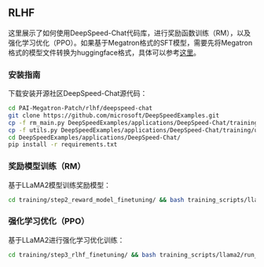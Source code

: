 ## RLHF
这里展示了如何使用DeepSpeed-Chat代码库，进行奖励函数训练（RM），以及强化学习优化（PPO）。如果基于Megatron格式的SFT模型，需要先将Megatron格式的模型文件转换为huggingface格式，具体可以参考[这里](../README.md)。

### 安装指南

下载安装开源社区DeepSpeed-Chat源代码：
```bash
cd PAI-Megatron-Patch/rlhf/deepspeed-chat
git clone https://github.com/microsoft/DeepSpeedExamples.git
cp -f rm_main.py DeepSpeedExamples/applications/DeepSpeed-Chat/training/step2_reward_model_finetuning/main.py
cp -f utils.py DeepSpeedExamples/applications/DeepSpeed-Chat/training/utils/utils.py
cd DeepSpeedExamples/applications/DeepSpeed-Chat/
pip install -r requirements.txt
```

### 奖励模型训练（RM）
基于LLaMA2模型训练奖励模型：
```bash
cd training/step2_reward_model_finetuning/ && bash training_scripts/llama2/run_llama2_7b.sh
```

### 强化学习优化（PPO）
基于LLaMA2进行强化学习优化训练：
```bash
cd training/step3_rlhf_finetuning/ && bash training_scripts/llama2/run_llama2_7b_lora.sh
```
